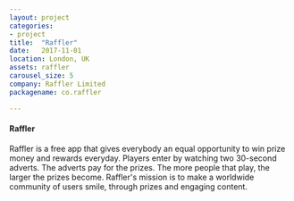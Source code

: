 ```yaml
---
layout: project
categories:
- project
title:  "Raffler"
date:   2017-11-01
location: London, UK
assets: raffler
carousel_size: 5
company: Raffler Limited
packagename: co.raffler

---
```

#### Raffler

Raffler is a free app that gives everybody an equal opportunity to win prize money and rewards everyday. Players enter by watching two 30-second adverts. The adverts pay for the prizes. The more people that play, the larger the prizes become. Raffler's mission is to make a worldwide community of users smile, through prizes and engaging content.
